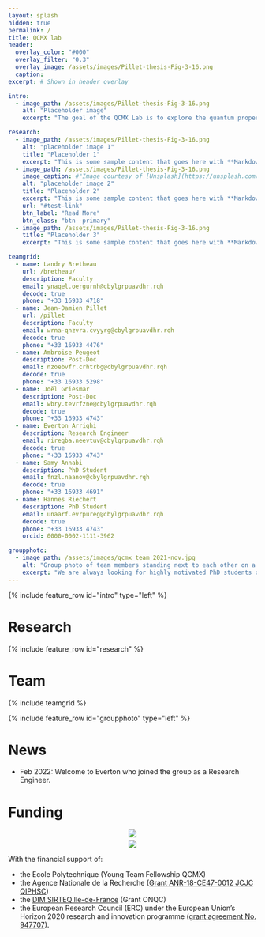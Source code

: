 ```yaml
---
layout: splash
hidden: true
permalink: /
title: QCMX lab
header:
  overlay_color: "#000"
  overlay_filter: "0.3"
  overlay_image: /assets/images/Pillet-thesis-Fig-3-16.png
  caption:
excerpt: # Shown in header overlay

intro:
  - image_path: /assets/images/Pillet-thesis-Fig-3-16.png
    alt: "Placeholder image"
    excerpt: "The goal of the QCMX Lab is to explore the quantum properties of electronic circuits and matter. Our strategy consists in coupling superconducting circuits normally used to process quantum information to materials in order to probe their quantum properties and discover new electronic states of matter. This could make it possible to identify new carriers of quantum information and to simulate complex many-body quantum problems."

research:
  - image_path: /assets/images/Pillet-thesis-Fig-3-16.png
    alt: "placeholder image 1"
    title: "Placeholder 1"
    excerpt: "This is some sample content that goes here with **Markdown** formatting."
  - image_path: /assets/images/Pillet-thesis-Fig-3-16.png
    image_caption: #"Image courtesy of [Unsplash](https://unsplash.com/)"
    alt: "placeholder image 2"
    title: "Placeholder 2"
    excerpt: "This is some sample content that goes here with **Markdown** formatting."
    url: "#test-link"
    btn_label: "Read More"
    btn_class: "btn--primary"
  - image_path: /assets/images/Pillet-thesis-Fig-3-16.png
    title: "Placeholder 3"
    excerpt: "This is some sample content that goes here with **Markdown** formatting."

teamgrid:
  - name: Landry Bretheau
    url: /bretheau/
    description: Faculty
    email: ynaqel.oergurnh@cbylgrpuavdhr.rqh
    decode: true
    phone: "+33 16933 4718"
  - name: Jean-Damien Pillet
    url: /pillet
    description: Faculty
    email: wrna-qnzvra.cvyyrg@cbylgrpuavdhr.rqh
    decode: true
    phone: "+33 16933 4476"
  - name: Ambroise Peugeot
    description: Post-Doc
    email: nzoebvfr.crhtrbg@cbylgrpuavdhr.rqh
    decode: true
    phone: "+33 16933 5298"
  - name: Joël Griesmar
    description: Post-Doc
    email: wbry.tevrfzne@cbylgrpuavdhr.rqh
    decode: true
    phone: "+33 16933 4743"
  - name: Everton Arrighi
    description: Research Engineer
    email: riregba.neevtuv@cbylgrpuavdhr.rqh
    decode: true
    phone: "+33 16933 4743"
  - name: Samy Annabi
    description: PhD Student
    email: fnzl.naanov@cbylgrpuavdhr.rqh
    decode: true
    phone: "+33 16933 4691"
  - name: Hannes Riechert
    description: PhD Student
    email: unaarf.evrpureg@cbylgrpuavdhr.rqh
    decode: true
    phone: "+33 16933 4743"
    orcid: 0000-0002-1111-3962

groupphoto:
  - image_path: /assets/images/qcmx_team_2021-nov.jpg
    alt: "Group photo of team members standing next to each other on a terrace."
    excerpt: "We are always looking for highly motivated PhD students or postdocs. Please contact us by email."
---
```


{% include feature_row id="intro" type="left" %}

# Research

{% include feature_row id="research" %}

# Team

{% include teamgrid %}

{% include feature_row id="groupphoto" type="left" %}

<!--<img src="{{ site.url }}{{ site.baseurl }}/assets/images/qcmx_team_2021-nov.jpg" alt="Group photo of team members standing next to each other on a terrace." style="width:200px" class="align-left"> -->


# News

- Feb 2022: Welcome to Everton who joined the group as a Research Engineer.

# Funding

<div class="align-right" style="text-align: center">
  <img src="{{ site.url }}{{ site.baseurl }}/assets/images/logo_erc.png" style="margin-bottom: 0.3em"><br>
  <img src="{{ site.url }}{{ site.baseurl }}/assets/images/logo_anr.png" style="">
</div>

With the financial support of:

  - the Ecole Polytechnique (Young Team Fellowship QCMX)
  - the Agence Nationale de la Recherche ([Grant ANR-18-CE47-0012 JCJC QIPHSC](https://anr.fr/Project-ANR-18-CE47-0012))
  - the [DIM SIRTEQ Ile-de-France](https://www.sirteq.org/en/SIRTEQ) (Grant ONQC)
  - the European Research Council (ERC) under the European Union’s Horizon 2020 research and innovation programme ([grant agreement No. 947707](https://cordis.europa.eu/project/id/947707)).
